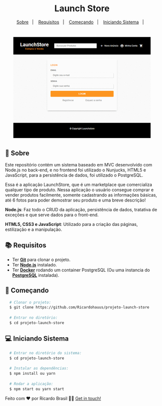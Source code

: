 <h1 align="center">
Launch Store
</h1>

<p align="center">
  <a href="#page_with_curl-sobre">Sobre</a>&nbsp;&nbsp;&nbsp;|&nbsp;&nbsp;&nbsp;
  <a href="#books-requisitos">Requisitos</a>&nbsp;&nbsp;&nbsp;|&nbsp;&nbsp;&nbsp;
  <a href="#rocket-começando">Começando</a>&nbsp;&nbsp;&nbsp;|&nbsp;&nbsp;&nbsp;
  <a href="#computer-iniciando-sistema">Iniciando Sistema</a>&nbsp;&nbsp;&nbsp;|&nbsp;&nbsp;&nbsp;
</p>

<h1 align="center">
     <img alt="" src="https://github.com/Ricardohauus/projeto-launch-store/blob/master/public/images/projeto%20final.gif" />
</h1>

## :page_with_curl: Sobre
Este repositório contém um sistema baseado em MVC desenvolvido com Node.js no back-end, e no frontend foi utilizado o Nunjucks, HTML5 e JavaScript, para a persistência de dados, foi utilizado o PostgreSQL.

Essa é a aplicação LaunchStore, que é um marketplace que comercializa qualquer tipo de produto. Nessa aplicação o usuário consegue comprar e vender produtos facilmente, somente cadastrando as informações básicas, até 6 fotos para poder demostrar seu produto e uma breve descrição!

**Node.js**: Faz todo o CRUD da aplicação, persistência de dados, tratativa de exceções e que serve dados para o front-end.

**HTML5, CSS3 e JavaScript**: Utilizado para a criação das páginas, estilização e a manipulação.


## :books: Requisitos
- Ter [**Git**](https://git-scm.com/) para clonar o projeto.
- Ter [**Node.js**](https://nodejs.org/en/) instalado.
- Ter [**Docker**](https://www.docker.com/) rodando um container PostgreSQL (Ou uma instancia do [**PostgreSQL**](https://www.postgresql.org/download/) instalada).

## :rocket: Começando
``` bash
  # Clonar o projeto:
  $ git clone https://github.com/Ricardohauus/projeto-launch-store

  # Entrar no diretório:
  $ cd projeto-launch-store
```

## :computer: Iniciando Sistema
```bash
  # Entrar no diretório do sistema:
  $ cd projeto-launch-store

  # Instalar as dependências:
  $ npm install ou yarn 

  # Rodar a aplicação:
  $ npm start ou yarn start
```


Feito com ❤️ por Ricardo Brasil 👋🏻 [Get in touch!](https://github.com/Ricardohauus)

